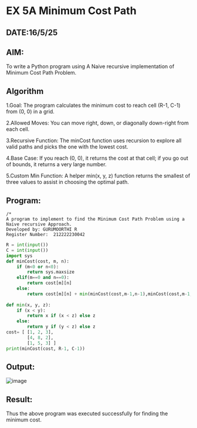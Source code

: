 # EX 5A Minimum Cost Path
## DATE:16/5/25
## AIM:
To write a Python program using A Naive recursive implementation of Minimum Cost Path Problem.




## Algorithm
1.Goal: The program calculates the minimum cost to reach cell (R-1, C-1) from (0, 0) in a grid.

2.Allowed Moves: You can move right, down, or diagonally down-right from each cell.

3.Recursive Function: The minCost function uses recursion to explore all valid paths and picks the one with the lowest cost.

4.Base Case: If you reach (0, 0), it returns the cost at that cell; if you go out of bounds, it returns a very large number.

5.Custom Min Function: A helper min(x, y, z) function returns the smallest of three values to assist in choosing the optimal path.
## Program:
```
/*
A program to implement to find the Minimum Cost Path Problem using a  Naive recursive Approach.
Developed by: GURUMOORTHI R
Register Number:  212222230042
```
```python
R = int(input())
C = int(input())
import sys
def minCost(cost, m, n):
    if (m<0 or n<0):
        return sys.maxsize
    elif(m==0 and n==0):
        return cost[m][n]
    else:
        return cost[m][n] + min(minCost(cost,m-1,n-1),minCost(cost,m-1,n),minCost(cost,m,n-1))
        
def min(x, y, z):
    if (x < y):
        return x if (x < z) else z
    else:
        return y if (y < z) else z
cost= [ [1, 2, 3],
        [4, 8, 2],
        [1, 5, 3] ]
print(minCost(cost, R-1, C-1))
```

## Output:


![image](https://github.com/user-attachments/assets/3e5da99e-4fc9-4c8f-baf0-5d4613f72948)

## Result:
Thus the above program was executed successfully for finding the minimum cost.

